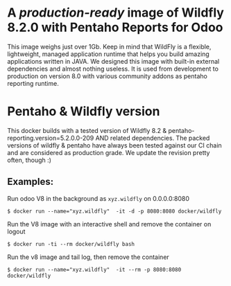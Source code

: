 A *production-ready* image of Wildfly 8.2.0 with Pentaho Reports for Odoo 
=========================================================================

This image weighs just over 1Gb. Keep in mind that WildFly is a flexible, lightweight, managed application runtime that helps you build amazing applications written in JAVA. We designed this image with built-in external dependencies and almost nothing useless. It is used from development to production on version 8.0 with various community addons as pentaho reporting runtime.

Pentaho & Wildfly version
=========================

This docker builds with a tested version of Wildfly 8.2 & pentaho-reporting.version=5.2.0.0-209 AND related dependencies. The packed versions of wildfly & pentaho have always been tested against our CI chain and are considered as production grade. We update the revision pretty often, though :)

Examples:
----------
  
  Run odoo V8 in the background as `xyz.wildfly` on 0.0.0.0:8080

	$ docker run --name="xyz.wildfly"  -it -d -p 8080:8080 docker/wildfly

  Run the V8 image with an interactive shell and remove the container on logout

  	$ docker run -ti --rm docker/wildfly bash

  Run the v8 image and tail log, then remove the container

	$ docker run --name="xyz.wildfly"  -it --rm -p 8080:8080 docker/wildfly
